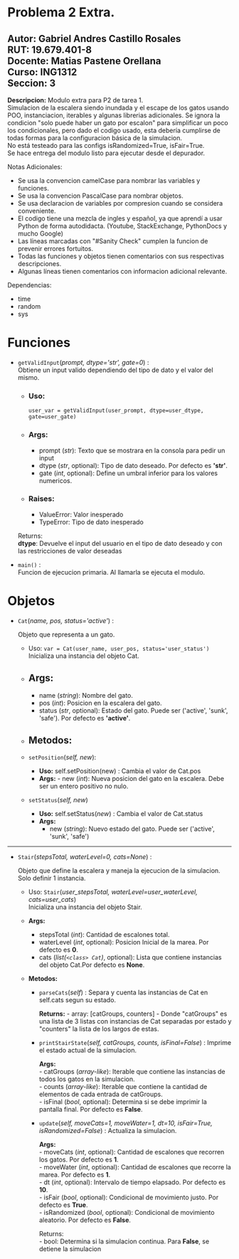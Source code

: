 # Problema 2 Extra.



Autor: Gabriel Andres Castillo Rosales  
RUT: 19.679.401-8  
Docente: Matias Pastene Orellana  
Curso: ING1312  
Seccion: 3  
---------

**Descripcion:** Modulo extra para P2 de tarea 1.  
Simulacion de la escalera siendo inundada y el escape de los gatos
usando POO, instanciacion, iterables y algunas librerias adicionales. Se
ignora la condicion "solo puede haber un gato por escalon" para
simplificar un poco los condicionales, pero dado el codigo usado, esta
debería cumplirse de todas formas para la configuracion básica de la
simulacion.  
No está testeado para las configs isRandomized=True, isFair=True.  
Se hace entrega del modulo listo para ejecutar desde el depurador.

Notas Adicionales:  
- Se usa la convencion camelCase para nombrar las variables y
funciones.  
- Se usa la convencion PascalCase para nombrar objetos.  
- Se usa declaracion de variables por compresion cuando se considera
conveniente.  
- El codigo tiene una mezcla de ingles y español, ya que aprendí a usar
Python de forma autodidacta. (Youtube, StackExchange, PythonDocs y mucho
Google)  
- Las líneas marcadas con "#Sanity Check" cumplen la funcion de prevenir
errores fortuitos.  
- Todas las funciones y objetos tienen comentarios con sus respectivas
descripciones.  
- Algunas líneas tienen comentarios con informacion adicional relevante.

Dependencias:  
- time  
- random  
- sys


# Funciones

- `getValidInput`(*prompt, dtype='str', gate=0*) :  
    Obtiene un input valido dependiendo del tipo de dato y el valor del
    mismo.
    
    - ### Uso:
      `user_var = getValidInput(user_prompt, dtype=user_dtype, gate=user_gate)`
    
    - ### Args:  
       - prompt (*str*): Texto que se mostrara en la consola para pedir un input  
       - dtype (*str*, optional): Tipo de dato deseado. Por defecto es **'str'**.  
       - gate (*int*, optional): Define un umbral inferior para los valores numericos.  
    
    - ### Raises:  
       - ValueError: Valor inesperado  
       - TypeError: Tipo de dato inesperado  
    
    Returns:  
            __dtype__: Devuelve el input del usuario en el tipo de dato deseado y con las restricciones de valor deseadas  



- `main()` :  
    Funcion de ejecucion primaria. Al llamarla se ejecuta el modulo.


# Objetos


- `Cat`(*name, pos, status='active'*) :  

    Objeto que representa a un gato.
    - Uso: `var = Cat(user_name, user_pos, status='user_status')`  
    Inicializa una instancia del objeto Cat.


    - ## Args:  
        - name (*string*): Nombre del gato.  
        - pos (*int*): Posicion en la escalera del gato.  
        - status (*str*, optional): Estado del gato. Puede ser ('active', 'sunk', 'safe'). Por defecto es **'active'**.

    
    - ## Metodos:
    - `setPosition`(*self, new*):  
        - **Uso:** self.setPosition(new) : Cambia el valor de Cat.pos
        - **Args:**
                - new (*int*): Nueva posicion del gato en la escalera. Debe ser un entero positivo no nulo.  
    - `setStatus`(*self, new*)
       - **Uso:** self.setStatus(*new*) : Cambia el valor de Cat.status
       - **Args:**
            - new (*string*): Nuevo estado del gato. Puede ser ('active', 'sunk', 'safe')

------

  - `Stair`(*stepsTotal, waterLevel=0, cats=None*) :  

    Objeto que define la escalera y maneja la ejecucion de la simulacion.
    Solo definir 1 instancia.  
    
    - Uso:  `Stair`(*user_stepsTotal, waterLevel=user_waterLevel, cats=user_cats*)  
    Inicializa una instancia del objeto Stair.
    
    - **Args:**
      
        - stepsTotal (*int*): Cantidad de escalones total.  
        - waterLevel (*int*, optional): Posicion Inicial de la marea. Por defecto es **0**.  
        - cats (*list(`<class> Cat`)*, optional): Lista que contiene instancias del objeto Cat.Por defecto es **None**.  
    
    - **Metodos:**
    
        - `parseCats`(*self*)
            : Separa y cuenta las instancias de Cat en self.cats segun su estado.  
                
            **Returns:**
                    - array: [catGroups, counters] - Donde "catGroups" es una lista de 3 listas con instancias de Cat separadas por estado y "counters" la lista de los largos de estas.  
            
        - `printStairState`(*self, catGroups, counts, isFinal=False*)
            :   Imprime el estado actual de la simulacion.  
            
            **Args:**  
                    - catGroups (*array-like*): Iterable que contiene las instancias de todos los gatos en la simulacion.  
                    - counts (*array-like*): Iterable que contiene la cantidad de elementos de cada entrada de catGroups.  
                    - isFinal (*bool*, optional): Determina si se debe imprimir la pantalla final. Por defecto es **False**.  
        
        - `update`(*self, moveCats=1, moveWater=1, dt=10, isFair=True, isRandomized=False*)
            :  Actualiza la simulacion.  
            
            **Args:**  
                    - moveCats (*int*, optional): Cantidad de escalones que recorren los gatos. Por defecto es **1**.  
                    - moveWater (*int*, optional): Cantidad de escalones que recorre la marea. Por defecto es **1**.  
                    - dt (*int*, optional): Intervalo de tiempo elapsado. Por defecto es **10**.  
                    - isFair (*bool*, optional): Condicional de movimiento justo. Por defecto es **True**.  
                    - isRandomized (*bool*, optional): Condicional de movimiento aleatorio. Por defecto es **False**.  
        
            Returns:  
                    - bool: Determina si la simulacion continua. Para **False**, se detiene la simulacion  
